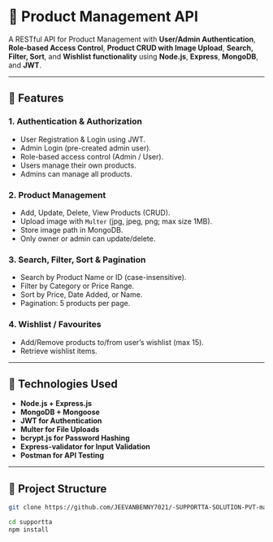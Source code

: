 # 🛒 Product Management API

A RESTful API for Product Management with **User/Admin Authentication**, **Role-based Access Control**, **Product CRUD with Image Upload**, **Search, Filter, Sort**, and **Wishlist functionality** using **Node.js**, **Express**, **MongoDB**, and **JWT**.

---

## 🚀 Features

### 1. Authentication & Authorization
- User Registration & Login using JWT.
- Admin Login (pre-created admin user).
- Role-based access control (Admin / User).
- Users manage their own products.
- Admins can manage all products.

### 2. Product Management
- Add, Update, Delete, View Products (CRUD).
- Upload image with `Multer` (jpg, jpeg, png; max size 1MB).
- Store image path in MongoDB.
- Only owner or admin can update/delete.

### 3. Search, Filter, Sort & Pagination
- Search by Product Name or ID (case-insensitive).
- Filter by Category or Price Range.
- Sort by Price, Date Added, or Name.
- Pagination: 5 products per page.

### 4. Wishlist / Favourites
- Add/Remove products to/from user’s wishlist (max 15).
- Retrieve wishlist items.

---

## 🧰 Technologies Used
- **Node.js + Express.js**
- **MongoDB + Mongoose**
- **JWT for Authentication**
- **Multer for File Uploads**
- **bcrypt.js for Password Hashing**
- **Express-validator for Input Validation**
- **Postman for API Testing**

---

## 📁 Project Structure


```bash
git clone https://github.com/JEEVANBENNY7021/-SUPPORTTA-SOLUTION-PVT-machinetext-.git

cd supportta
npm install